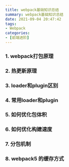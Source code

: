 ```yaml
---
title: webpack基础知识总结
summary: webpack基础知识总结
date: 2021-09-04 20:47:42
tags:
- Webpack
categories:
- [前端进阶]
---
```


### 1. webpack打包原理

### 2. 热更新原理

### 3. loader和plugin区别

### 4. 常用loader和plugin

### 5. 如何优化包体积

### 6. 如何优化构建速度

### 7. 分包机制

### 8. webpack5 的缓存方式
